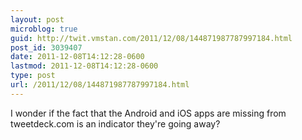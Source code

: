 ```yaml
---
layout: post
microblog: true
guid: http://twit.vmstan.com/2011/12/08/144871987787997184.html
post_id: 3039407
date: 2011-12-08T14:12:28-0600
lastmod: 2011-12-08T14:12:28-0600
type: post
url: /2011/12/08/144871987787997184.html
---
```

I wonder if the fact that the Android and iOS apps are missing from tweetdeck.com is an indicator they're going away?
